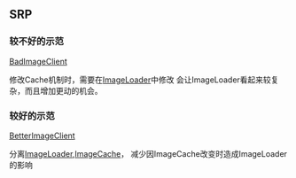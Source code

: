 ## SRP

### 较不好的示范

[BadImageClient](BadImageClient.java)

修改Cache机制时，需要在[ImageLoader](./bad/ImageLoader.java)中修改
会让ImageLoader看起来较复杂，而且增加更动的机会。

### 较好的示范

[BetterImageClient](BetterImageClient.java)

分离[ImageLoader](./better/ImageLoader.java),[ImageCache](./better/ImageCache.java)，
减少因ImageCache改变时造成ImageLoader的影响